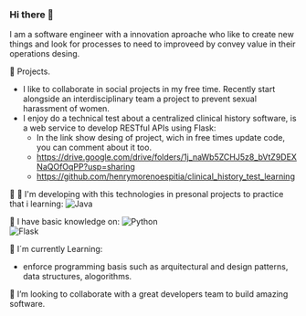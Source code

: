 ### Hi there 👋

I am a software engineer with a innovation aproache who like to create new things and look for processes to need to improveed by convey value in their operations desing.

🔭 Projects.
- I like to collaborate in social projects in my free time. Recently start alongside an interdisciplinary team a project to prevent sexual harassment of women.
- I enjoy do a technical test about a centralized clinical history software, is a web service to develop RESTful APIs using Flask:
  - In the link show desing of project, wich in free times update code, you can comment about it too.
   - https://drive.google.com/drive/folders/1j_naWb5ZCHJ5z8_bVtZ9DEXNaQOfOqPP?usp=sharing
   - https://github.com/henrymorenoespitia/clinical_history_test_learning
  
 💼 🧪 I'm developing with this technologies in presonal projects to practice that i learning:
![Java](https://img.shields.io/badge/Java-3DDC84?style=for-the-badge&logo=java&logoColor=white&labelColor=101010)</br>
 
🧱 I have basic knowledge on:
![Python](https://img.shields.io/badge/Python-3DDC84?style=for-the-badge&logo=python&logoColor=white&labelColor=101010)</br>
![Flask](https://img.shields.io/badge/Flask-3DDC84?style=for-the-badge&logo=flask&logoColor=white&labelColor=101010)</br>

 
 🌱 I´m currently Learning:
 
+ enforce programming basis such as arquitectural and design patterns, data structures, alogorithms.


👯 I’m looking to collaborate with a great developers team to build amazing software.

<!--
**henrymorenoespitia/henrymorenoespitia** is a ✨ _special_ ✨ repository because its `README.md` (this file) appears on your GitHub profile.

Here are some ideas to get you started:

- 🔭 I’m currently working on ...
- 🌱 I’m currently learning ...
- 👯 I’m looking to collaborate on ...
- 🤔 I’m looking for help with ...
- 💬 Ask me about ...
- 📫 How to reach me: ...
- 😄 Pronouns: ...
- ⚡ Fun fact: ...
- ![Django](https://img.shields.io/badge/Django-3DDC84?style=for-the-badge&logo=django&logoColor=white&labelColor=101010)</br>
- ![React](https://img.shields.io/badge/React-3DDC84?style=for-the-badge&logo=react&logoColor=white&labelColor=101010)</br>
-->

